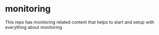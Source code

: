 # monitoring
This repo has monitoring related content that helps to start and setup with everything about monitoring
